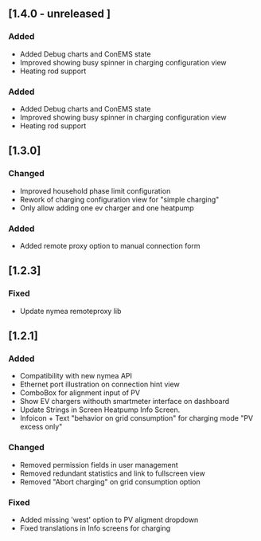 ## [1.4.0 - unreleased ]
### Added
- Added Debug charts and ConEMS state
- Improved showing busy spinner in charging configuration view
- Heating rod support 

### Added
- Added Debug charts and ConEMS state
- Improved showing busy spinner in charging configuration view
- Heating rod support 

## [1.3.0]
### Changed
- Improved household phase limit configuration
- Rework of charging configuration view for "simple charging" 
- Only allow adding one ev charger and one heatpump 

### Added
- Added remote proxy option to manual connection form

## [1.2.3]
### Fixed
- Update nymea remoteproxy lib 

## [1.2.1]
### Added
- Compatibility with new nymea API 
- Ethernet port illustration on connection hint view 
- ComboBox for alignment input of PV 
- Show EV chargers withouth smartmeter interface on dashboard
- Update Strings in Screen Heatpump Info Screen.
- Infoicon + Text "behavior on grid consumption" for charging mode "PV excess only"

### Changed
- Removed permission fields in user management
- Removed redundant statistics and link to fullscreen view
- Removed "Abort charging" on grid consumption option

### Fixed
- Added missing 'west' option to PV aligment dropdown
- Fixed translations in Info screens for charging

